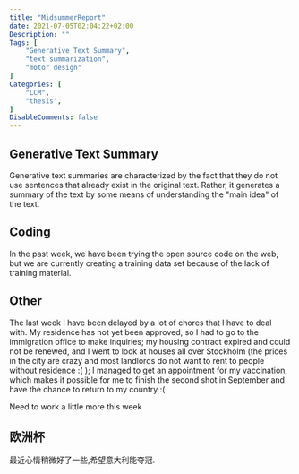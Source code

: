 ```yaml
---
title: "MidsummerReport"
date: 2021-07-05T02:04:22+02:00
Description: ""
Tags: [
    "Generative Text Summary",
    "text summarization",
    "motor design"
]
Categories: [
    "LCM",
    "thesis",
]
DisableComments: false
---
```

## Generative Text Summary
Generative text summaries are characterized by the fact that they do not use sentences that already exist in the original text. Rather, it generates a summary of the text by some means of understanding the "main idea" of the text.

## Coding
In the past week, we have been trying the open source code on the web, but we are currently creating a training data set because of the lack of training material.

## Other
The last week I have been delayed by a lot of chores that I have to deal with. My residence has not yet been approved, so I had to go to the immigration office to make inquiries; my housing contract expired and could not be renewed, and I went to look at houses all over Stockholm (the prices in the city are crazy and most landlords do not want to rent to people without residence :( ); I managed to get an appointment for my vaccination, which makes it possible for me to finish the second shot in September and have the chance to return to my country :(

Need to work a little more this week


## 欧洲杯
最近心情稍微好了一些,希望意大利能夺冠.